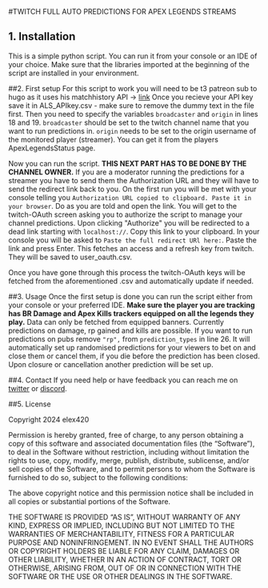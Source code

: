 #TWITCH FULL AUTO PREDICTIONS FOR APEX LEGENDS STREAMS

## 1. Installation
This is a simple python script. You can run it from your console or an IDE of your choice. 
Make sure that the libraries imported at the beginning of the script are installed in your environment.

##2. First setup
For this script to work you will need to be t3 patreon sub to hugo as it uses his matchhistory API -> [link](https://www.patreon.com/hugodev/posts) 
Once you recieve your API key save it in ALS_APIkey.csv - make sure to remove the dummy text in the file first.
Then you need to specify the variables `broadcaster` and `origin` in lines 18 and 19. 
`broadcaster` should be set to the twitch channel name that you want to run predictions in.
`origin` needs to be set to the origin username of the monitored player (streamer). You can get it from the players ApexLegendsStatus page.

Now you can run the script. **THIS NEXT PART HAS TO BE DONE BY THE CHANNEL OWNER.** If you are a moderator running the predictions for a streamer you have to send them the Authorization URL and they will have to send the redirect link back to you.
On the first run you will be met with your console telling you `Authorization URL copied to clipboard. Paste it in your browser`. 
Do as you are told and open the link. You will get to the twitch-OAuth screen asking you to authorize the script to manage your channel predictions. Upon clicking "Authorize" you will be redirected to a dead link starting with `localhost://`.
Copy this link to your clipboard. In your console you will be asked to `Paste the full redirect URl here:`. Paste the link and press Enter.
This fetches an access and a refresh key from twitch. They will be saved to user_oauth.csv. 

Once you have gone through this process the twitch-OAuth keys will be fetched from the aforementioned .csv and automatically update if needed.

##3. Usage
Once the first setup is done you can run the script either from your console or your preferred IDE. 
**Make sure the player you are tracking has BR Damage and Apex Kills trackers equipped on all the legends they play.** Data can only be fetched from equipped banners.
Currently predictions on damage, rp gained and kills are possible. If you want to run predictions on pubs remove `"rp",` from `prediction_types` in line 26. 
It will automatically set up randomised predictions for your viewers to bet on and close them or cancel them, if you die before the prediction has been closed. 
Upon closure or cancellation another prediction will be set up.  

##4. Contact
If you need help or have feedback you can reach me on [twitter](https://twitter.com/whotookelex420) or [discord](https://discordapp.com/users/elex420#4962).

##5. License

Copyright 2024 elex420

Permission is hereby granted, free of charge, to any person obtaining a copy of this software and associated documentation files (the “Software”), to deal in the Software without restriction, including without limitation the rights to use, copy, modify, merge, publish, distribute, sublicense, and/or sell copies of the Software, and to permit persons to whom the Software is furnished to do so, subject to the following conditions:

The above copyright notice and this permission notice shall be included in all copies or substantial portions of the Software.

THE SOFTWARE IS PROVIDED “AS IS”, WITHOUT WARRANTY OF ANY KIND, EXPRESS OR IMPLIED, INCLUDING BUT NOT LIMITED TO THE WARRANTIES OF MERCHANTABILITY, FITNESS FOR A PARTICULAR PURPOSE AND NONINFRINGEMENT. IN NO EVENT SHALL THE AUTHORS OR COPYRIGHT HOLDERS BE LIABLE FOR ANY CLAIM, DAMAGES OR OTHER LIABILITY, WHETHER IN AN ACTION OF CONTRACT, TORT OR OTHERWISE, ARISING FROM, OUT OF OR IN CONNECTION WITH THE SOFTWARE OR THE USE OR OTHER DEALINGS IN THE SOFTWARE.